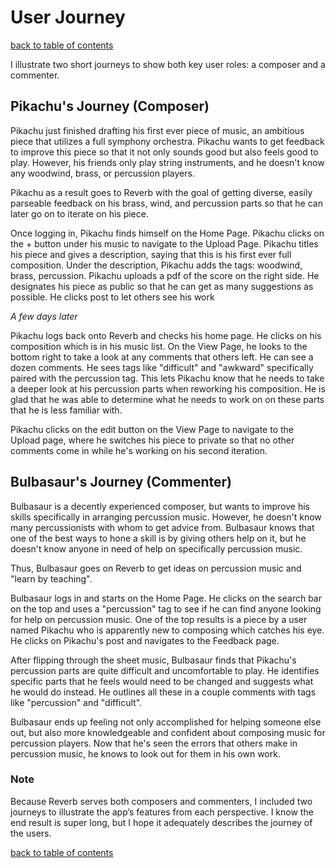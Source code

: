 # User Journey
[back to table of contents](/assignments/assignment2/contents.md)

I illustrate two short journeys to show both key user roles: a composer and a commenter.

## Pikachu's Journey (Composer)

Pikachu just finished drafting his first ever piece of music, an ambitious piece that utilizes a full symphony orchestra. Pikachu wants to get feedback to improve this piece so that it not only sounds good but also feels good to play. However, his friends only play string instruments, and he doesn't know any woodwind, brass, or percussion players.

Pikachu as a result goes to Reverb with the goal of getting diverse, easily parseable feedback on his brass, wind, and percussion parts so that he can later go on to iterate on his piece.

Once logging in, Pikachu finds himself on the Home Page. Pikachu clicks on the + button under his music to navigate to the Upload Page. Pikachu titles his piece and gives a description, saying that this is his first ever full composition. Under the description, Pikachu adds the tags: woodwind, brass, percussion. Pikachu uploads a pdf of the score on the right side. He designates his piece as public so that he can get as many suggestions as possible. He clicks post to let others see his work

*A few days later*

Pikachu logs back onto Reverb and checks his home page. He clicks on his composition which is in his music list. On the View Page, he looks to the bottom right to take a look at any comments that others left. He can see a dozen comments. He sees tags like "difficult" and "awkward" specifically paired with the percussion tag. This lets Pikachu know that he needs to take a deeper look at his percussion parts when reworking his composition. He is glad that he was able to determine what he needs to work on on these parts that he is less familiar with.

Pikachu clicks on the edit button on the View Page to navigate to the Upload page, where he switches his piece to private so that no other comments come in while he's working on his second iteration.


## Bulbasaur's Journey (Commenter)
Bulbasaur is a decently experienced composer, but wants to improve his skills specifically in arranging percussion music. However, he doesn't know many percussionists with whom to get advice from. Bulbasaur knows that one of the best ways to hone a skill is by giving others help on it, but he doesn't know anyone in need of help on specifically percussion music.

Thus, Bulbasaur goes on Reverb to get ideas on percussion music and "learn by teaching".

Bulbasaur logs in and starts on the Home Page. He clicks on the search bar on the top and uses a "percussion" tag to see if he can find anyone looking for help on percussion music. One of the top results is a piece by a user named Pikachu who is apparently new to composing which catches his eye. He clicks on Pikachu's post and navigates to the Feedback page.

After flipping through the sheet music, Bulbasaur finds that Pikachu's percussion parts are quite difficult and uncomfortable to play. He identifies specific parts that he feels would need to be changed and suggests what he would do instead. He outlines all these in a couple comments with tags like "percussion" and "difficult".

Bulbasaur ends up feeling not only accomplished for helping someone else out, but also more knowledgeable and confident about composing music for percussion players. Now that he's seen the errors that others make in percussion music, he knows to look out for them in his own work.

### Note
Because Reverb serves both composers and commenters, I included two journeys to illustrate the app’s features from each perspective. I know the end result is super long, but I hope it adequately describes the journey of the users.

[back to table of contents](/assignments/assignment2/contents.md)
